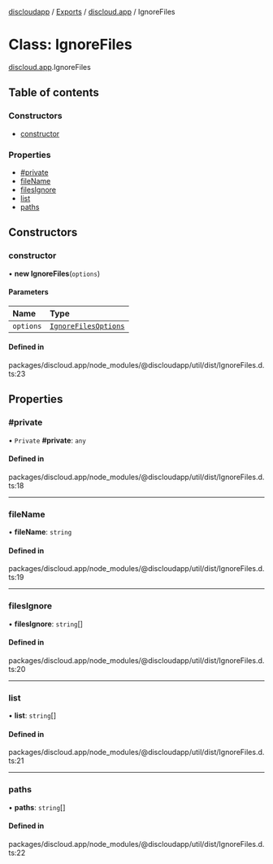 [discloudapp](../README.md) / [Exports](../modules.md) / [discloud.app](../modules/discloud_app.md) / IgnoreFiles

# Class: IgnoreFiles

[discloud.app](../modules/discloud_app.md).IgnoreFiles

## Table of contents

### Constructors

- [constructor](discloud_app.IgnoreFiles.md#constructor)

### Properties

- [#private](discloud_app.IgnoreFiles.md##private)
- [fileName](discloud_app.IgnoreFiles.md#filename)
- [filesIgnore](discloud_app.IgnoreFiles.md#filesignore)
- [list](discloud_app.IgnoreFiles.md#list)
- [paths](discloud_app.IgnoreFiles.md#paths)

## Constructors

### constructor

• **new IgnoreFiles**(`options`)

#### Parameters

| Name | Type |
| :------ | :------ |
| `options` | [`IgnoreFilesOptions`](../interfaces/discloud_app.IgnoreFilesOptions.md) |

#### Defined in

packages/discloud.app/node_modules/@discloudapp/util/dist/IgnoreFiles.d.ts:23

## Properties

### #private

• `Private` **#private**: `any`

#### Defined in

packages/discloud.app/node_modules/@discloudapp/util/dist/IgnoreFiles.d.ts:18

___

### fileName

• **fileName**: `string`

#### Defined in

packages/discloud.app/node_modules/@discloudapp/util/dist/IgnoreFiles.d.ts:19

___

### filesIgnore

• **filesIgnore**: `string`[]

#### Defined in

packages/discloud.app/node_modules/@discloudapp/util/dist/IgnoreFiles.d.ts:20

___

### list

• **list**: `string`[]

#### Defined in

packages/discloud.app/node_modules/@discloudapp/util/dist/IgnoreFiles.d.ts:21

___

### paths

• **paths**: `string`[]

#### Defined in

packages/discloud.app/node_modules/@discloudapp/util/dist/IgnoreFiles.d.ts:22
